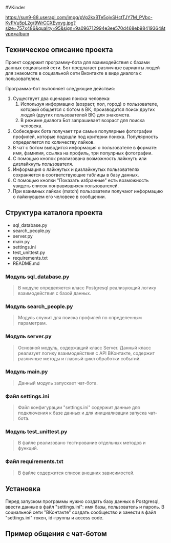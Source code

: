 #VKinder

https://sun9-88.userapi.com/impg/pVg2kxBTe5ojvSHctTJY7M_PVbc-KvPVu5pL2g/9WrCCXEvxyg.jpg?size=757x486&quality=95&sign=9a096712994e3ee570d468eb98419364&type=album


## Техническое описание проекта

Проект содержит программу-бота для взаимодействия с базами данных социальной сети. Бот предлагает различные варианты людей для знакомств
в социальной сети Вконтакте в виде диалога с пользователем.

Программа-бот выполняет следующие действия:

1. Существует два сценария поиска человека:
    1) Используя информацию (возраст, пол, город) о пользователе, который общается с ботом в ВК, производится поиск других людей (других пользователей ВК) для знакомств.
    2) В режиме диалога Бот запрашивает возраст для поиска человека.
2. Собеседник бота получает три самые популярные фотографии профилей, которые подошли под критерии поиска. Популярность определяется по количеству лайков.
3. В чат с ботом выводится информация о пользователе в формате: имя, фамилия, ссылка на профиль, три популрных фотографии.
4. С помощью кнопок реализована возможность лайкнуть или дизлайкнуть пользователя.
5. Информация о лайкнутых и дизлайкнутых пользователях сохраняется в соответствующие таблицы в базу данных.
6. С помощью кнопки "Показать избранные" есть возможность увидеть список понравившихся пользователей.
7. При взаимных лайках (match) пользователи получают информацию о лайкнувшем его человеке в сообщении.



## Структура каталога проекта

- sql_database.py
- search_people.py
- server.py
- main.py
- settings.ini
- test_unittest.py
- requirements.txt
- README.md

### Модуль sql_database.py
>В модуле определяется класс Postgresql реализующий логику взаимодействия с базой данных.

### Модуль search_people.py
>Модуль служит для поиска профилей по определенным параметрам. 

### Модуль server.py
>Основной модуль, содержащий класс Server. Данный класс реализует логику взаимодействия с API ВКонтакте, 
>содержит различные методы и главный цикл обработки событий.

### Модуль main.py
>Данный модуль запускает чат-бота.

### Файл settings.ini
>Файл конфигурации "settings.ini" содержит данные для подключения к базе данных и для инициализации запуска чат-бота.

### Модуль test_unittest.py
>В файле реализовано тестирование отдельных методов и функций.

### Файл requirements.txt
>В файле содержится список внешних зависимостей.


## Установка
Перед запуском программы нужно создать базу данных в Postgresql, ввести данные в файл "settings.ini": имя базы, пользователь и пароль.
В социальной сети "ВКонтакте" создать сообщество и занести в файл "settings.ini" токен, id-группы и access code.

## Пример общения с чат-ботом

